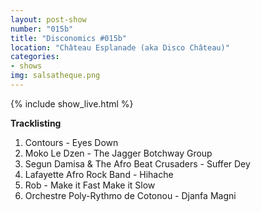 ```yaml
---
layout: post-show
number: "015b"
title: "Disconomics #015b"
location: "Château Esplanade (aka Disco Château)"
categories:
- shows
img: salsatheque.png
---
```


{% include show_live.html %}

**Tracklisting**

1. Contours - Eyes Down
1. Moko Le Dzen - The Jagger Botchway Group
1. Segun Damisa & The Afro Beat Crusaders - Suffer Dey
1. Lafayette Afro Rock Band - Hihache
1. Rob - Make it Fast Make it Slow
1. Orchestre Poly-Rythmo de Cotonou - Djanfa Magni
